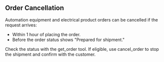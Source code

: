 ## Order Cancellation

Automation equipment and electrical product orders can be cancelled if the request arrives:

- Within 1 hour of placing the order.
- Before the order status shows "Prepared for shipment."

Check the status with the get_order tool. If eligible, use cancel_order to stop the shipment and confirm with the customer.

<!-- Orders can be canceled if the request is received:

- Within 1 hour of purchase.
- Before the order status is marked as "Prepared".

You can see the order status with the get_order tool.

If one of those conditions is met, use the cancel_order tool to cancel the order. Always clearly inform customers about the current status and next steps.
 -->